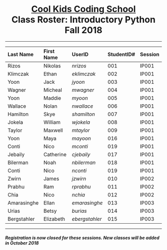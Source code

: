 # <center>[**Cool Kids Coding School**](http://www.coolkidscodingschool.com)<br>Class Roster: **Introductory Python**<br>  Fall 2018
---

| Last Name | First Name | UserID | StudentID# | Session |
|:---|:-----------|:--|:--|:--|
| Rizos     | Nikolas    |  _nrizos_ | 001 |IP001 |
| Klimczak  | Ethan      |  _eklimczak_ | 002| IP001 |
| Yoon      | Jack       |  _jyoon_ | 003 | IP001 |
| Wagner    | Micheal    |  _mwagner_ | 004 | IP001 |
| Yoon      | Maddie     |  _myoon_ | 005 | IP001 |
| Wallace | Nolan       |  _nwallace_ | 006 | IP001 |
| Hamilton | Skye       |  _shamilton_ | 007 | IP001 |
| Jokela | William  | _wjokela_ | 008 | IP001  |
| Taylor | Maxwell  | _mtaylor_ | 009 | IP001  |
| Yoon | Maya  | _mayoon_ | 016 | IP001  |
| Conti | Nico  | _mconti_ | 019 | IP001  |
| Jebaily | Catherine  | _cjebaily_ | 017 | IP001  |
| Bilerman | Noah  | _nbilerman_ | 018 | IP001  |
| Conti | Nico  | _nconti_ | 019 | IP001  |
| Zwirn     | James      |  _jzwirn_ | 010 | IP002 |
| Prabhu    | Ram        |  _rprabhu_ | 011 | IP002 |
| Chia | Nico  | _nchia_ | 012 | IP002  |
| Amarasinghe | Ellan  | _emarasinghe_ | 013 | IP003  |
| Urias | Betsy  | _burias_ | 014 | IP003  |
| Bergstahler | Elizabeth  | _ebergstahler_ | 015 |IP003  |

---
##### _Registration is now closed for these sessions.  New classes will be added in October 2018_ #####
